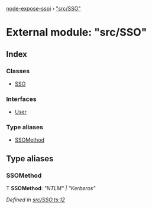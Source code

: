 [node-expose-sspi](../README.md) › ["src/SSO"](_src_sso_.md)

# External module: "src/SSO"

## Index

### Classes

* [SSO](../classes/_src_sso_.sso.md)

### Interfaces

* [User](../interfaces/_src_sso_.user.md)

### Type aliases

* [SSOMethod](_src_sso_.md#ssomethod)

## Type aliases

###  SSOMethod

Ƭ **SSOMethod**: *"NTLM" | "Kerberos"*

*Defined in [src/SSO.ts:12](https://github.com/jlguenego/node-expose-sspi/blob/41d66b9/src/SSO.ts#L12)*

